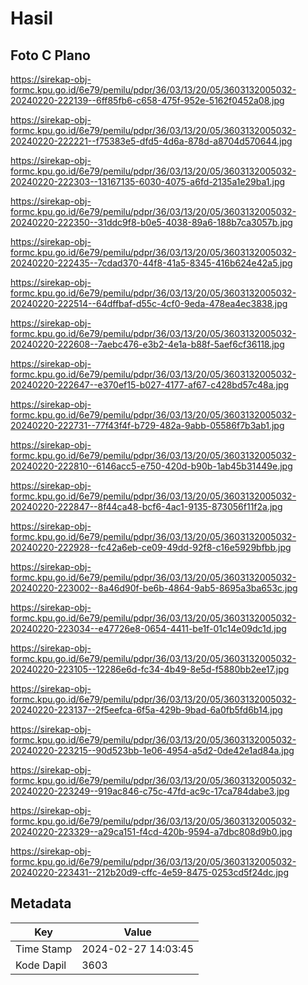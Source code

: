 # Hasil

## Foto C Plano

https://sirekap-obj-formc.kpu.go.id/6e79/pemilu/pdpr/36/03/13/20/05/3603132005032-20240220-222139--6ff85fb6-c658-475f-952e-5162f0452a08.jpg

https://sirekap-obj-formc.kpu.go.id/6e79/pemilu/pdpr/36/03/13/20/05/3603132005032-20240220-222221--f75383e5-dfd5-4d6a-878d-a8704d570644.jpg

https://sirekap-obj-formc.kpu.go.id/6e79/pemilu/pdpr/36/03/13/20/05/3603132005032-20240220-222303--13167135-6030-4075-a6fd-2135a1e29ba1.jpg

https://sirekap-obj-formc.kpu.go.id/6e79/pemilu/pdpr/36/03/13/20/05/3603132005032-20240220-222350--31ddc9f8-b0e5-4038-89a6-188b7ca3057b.jpg

https://sirekap-obj-formc.kpu.go.id/6e79/pemilu/pdpr/36/03/13/20/05/3603132005032-20240220-222435--7cdad370-44f8-41a5-8345-416b624e42a5.jpg

https://sirekap-obj-formc.kpu.go.id/6e79/pemilu/pdpr/36/03/13/20/05/3603132005032-20240220-222514--64dffbaf-d55c-4cf0-9eda-478ea4ec3838.jpg

https://sirekap-obj-formc.kpu.go.id/6e79/pemilu/pdpr/36/03/13/20/05/3603132005032-20240220-222608--7aebc476-e3b2-4e1a-b88f-5aef6cf36118.jpg

https://sirekap-obj-formc.kpu.go.id/6e79/pemilu/pdpr/36/03/13/20/05/3603132005032-20240220-222647--e370ef15-b027-4177-af67-c428bd57c48a.jpg

https://sirekap-obj-formc.kpu.go.id/6e79/pemilu/pdpr/36/03/13/20/05/3603132005032-20240220-222731--77f43f4f-b729-482a-9abb-05586f7b3ab1.jpg

https://sirekap-obj-formc.kpu.go.id/6e79/pemilu/pdpr/36/03/13/20/05/3603132005032-20240220-222810--6146acc5-e750-420d-b90b-1ab45b31449e.jpg

https://sirekap-obj-formc.kpu.go.id/6e79/pemilu/pdpr/36/03/13/20/05/3603132005032-20240220-222847--8f44ca48-bcf6-4ac1-9135-873056f11f2a.jpg

https://sirekap-obj-formc.kpu.go.id/6e79/pemilu/pdpr/36/03/13/20/05/3603132005032-20240220-222928--fc42a6eb-ce09-49dd-92f8-c16e5929bfbb.jpg

https://sirekap-obj-formc.kpu.go.id/6e79/pemilu/pdpr/36/03/13/20/05/3603132005032-20240220-223002--8a46d90f-be6b-4864-9ab5-8695a3ba653c.jpg

https://sirekap-obj-formc.kpu.go.id/6e79/pemilu/pdpr/36/03/13/20/05/3603132005032-20240220-223034--e47726e8-0654-4411-be1f-01c14e09dc1d.jpg

https://sirekap-obj-formc.kpu.go.id/6e79/pemilu/pdpr/36/03/13/20/05/3603132005032-20240220-223105--12286e6d-fc34-4b49-8e5d-f5880bb2ee17.jpg

https://sirekap-obj-formc.kpu.go.id/6e79/pemilu/pdpr/36/03/13/20/05/3603132005032-20240220-223137--2f5eefca-6f5a-429b-9bad-6a0fb5fd6b14.jpg

https://sirekap-obj-formc.kpu.go.id/6e79/pemilu/pdpr/36/03/13/20/05/3603132005032-20240220-223215--90d523bb-1e06-4954-a5d2-0de42e1ad84a.jpg

https://sirekap-obj-formc.kpu.go.id/6e79/pemilu/pdpr/36/03/13/20/05/3603132005032-20240220-223249--919ac846-c75c-47fd-ac9c-17ca784dabe3.jpg

https://sirekap-obj-formc.kpu.go.id/6e79/pemilu/pdpr/36/03/13/20/05/3603132005032-20240220-223329--a29ca151-f4cd-420b-9594-a7dbc808d9b0.jpg

https://sirekap-obj-formc.kpu.go.id/6e79/pemilu/pdpr/36/03/13/20/05/3603132005032-20240220-223431--212b20d9-cffc-4e59-8475-0253cd5f24dc.jpg


## Metadata

| Key        | Value               |
| ---------- | ------------------- |
| Time Stamp | 2024-02-27 14:03:45 |
| Kode Dapil | 3603                |




